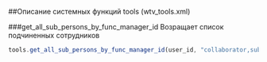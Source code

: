 ##Описание системных функций tools (wtv_tools.xml)

###get_all_sub_persons_by_func_manager_id
Возращает список подчиненных сотрудников
```js
tools.get_all_sub_persons_by_func_manager_id(user_id, "collaborator,subdivision,org,position", boss_type_id)
```
